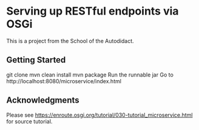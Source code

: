 # Serving up RESTful endpoints via OSGi

This is a project from the School of the Autodidact.

## Getting Started

git clone
mvn clean install
mvn package
Run the runnable jar
Go to http://localhost:8080/microservice/index.html

## Acknowledgments

Please see https://enroute.osgi.org/tutorial/030-tutorial_microservice.html for source tutorial.
